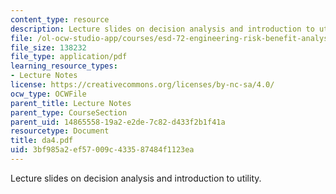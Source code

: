 ```yaml
---
content_type: resource
description: Lecture slides on decision analysis and introduction to utility.
file: /ol-ocw-studio-app/courses/esd-72-engineering-risk-benefit-analysis-spring-2007/3bf985a2ef57009c433587484f1123ea_da4.pdf
file_size: 138232
file_type: application/pdf
learning_resource_types:
- Lecture Notes
license: https://creativecommons.org/licenses/by-nc-sa/4.0/
ocw_type: OCWFile
parent_title: Lecture Notes
parent_type: CourseSection
parent_uid: 14865558-19a2-e2de-7c82-d433f2b1f41a
resourcetype: Document
title: da4.pdf
uid: 3bf985a2-ef57-009c-4335-87484f1123ea
---
```

Lecture slides on decision analysis and introduction to utility.